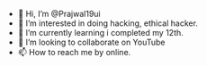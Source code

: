 - 👋 Hi, I’m @Prajwal19ui
- 👀 I’m interested in doing hacking, ethical hacker.
- 🌱 I’m currently learning i completed my 12th.
- 💞️ I’m looking to collaborate on YouTube 
- 📫 How to reach me by online.

<!---
Prajwal19ui/Prajwal19ui is a ✨ special ✨ repository because its `README.md` (this file) appears on your GitHub profile.
You can click the Preview link to take a look at your changes.
--->
